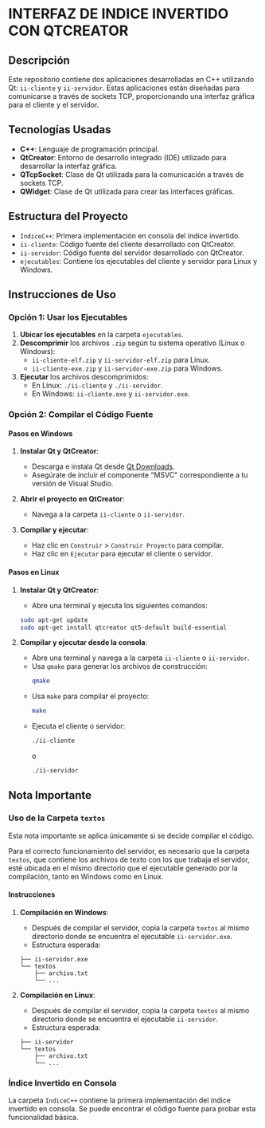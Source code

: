 # INTERFAZ DE INDICE INVERTIDO CON QTCREATOR

## Descripción

Este repositorio contiene dos aplicaciones desarrolladas en C++ utilizando Qt: `ii-cliente` y `ii-servidor`. Estas aplicaciones están diseñadas para comunicarse a través de sockets TCP, proporcionando una interfaz gráfica para el cliente y el servidor.

## Tecnologías Usadas

- **C++**: Lenguaje de programación principal.
- **QtCreator**: Entorno de desarrollo integrado (IDE) utilizado para desarrollar la interfaz gráfica.
- **QTcpSocket**: Clase de Qt utilizada para la comunicación a través de sockets TCP.
- **QWidget**: Clase de Qt utilizada para crear las interfaces gráficas.

## Estructura del Proyecto

- `IndiceC++`: Primera implementación en consola del índice invertido.
- `ii-cliente`: Código fuente del cliente desarrollado con QtCreator.
- `ii-servidor`: Código fuente del servidor desarrollado con QtCreator.
- `ejecutables`: Contiene los ejecutables del cliente y servidor para Linux y Windows.

## Instrucciones de Uso

### Opción 1: Usar los Ejecutables

1. **Ubicar los ejecutables** en la carpeta `ejecutables`.
2. **Descomprimir** los archivos `.zip` según tu sistema operativo (Linux o Windows):
    - `ii-cliente-elf.zip` y `ii-servidor-elf.zip` para Linux.
    - `ii-cliente-exe.zip` y `ii-servidor-exe.zip` para Windows.
3. **Ejecutar** los archivos descomprimidos:
    - En Linux: `./ii-cliente` y `./ii-servidor`.
    - En Windows: `ii-cliente.exe` y `ii-servidor.exe`.

### Opción 2: Compilar el Código Fuente

#### Pasos en Windows

1. **Instalar Qt y QtCreator**:
    - Descarga e instala Qt desde [Qt Downloads](https://www.qt.io/download).
    - Asegúrate de incluir el componente "MSVC" correspondiente a tu versión de Visual Studio.

2. **Abrir el proyecto en QtCreator**:
    - Navega a la carpeta `ii-cliente` o `ii-servidor`.

3. **Compilar y ejecutar**:
    - Haz clic en `Construir` > `Construir Proyecto` para compilar.
    - Haz clic en `Ejecutar` para ejecutar el cliente o servidor.

#### Pasos en Linux

1. **Instalar Qt y QtCreator**:
    - Abre una terminal y ejecuta los siguientes comandos:
    ```bash
    sudo apt-get update
    sudo apt-get install qtcreator qt5-default build-essential
    ```

3. **Compilar y ejecutar desde la consola**:
    - Abre una terminal y navega a la carpeta `ii-cliente` o `ii-servidor`.
    - Usa `qmake` para generar los archivos de construcción:
      ```bash
      qmake
      ```
    - Usa `make` para compilar el proyecto:
      ```bash
      make
      ```
    - Ejecuta el cliente o servidor:
      ```bash
      ./ii-cliente
      ```
      o
      ```bash
      ./ii-servidor
      ```

## Nota Importante

### Uso de la Carpeta `textos`

Esta nota importante se aplica únicamente si se decide compilar el código.

Para el correcto funcionamiento del servidor, es necesario que la carpeta `textos`, que contiene los archivos de texto con los que trabaja el servidor, esté ubicada en el mismo directorio que el ejecutable generado por la compilación, tanto en Windows como en Linux. 

#### Instrucciones

1. **Compilación en Windows**:
    - Después de compilar el servidor, copia la carpeta `textos` al mismo directorio donde se encuentra el ejecutable `ii-servidor.exe`. 
    - Estructura esperada:
    ```
    ├── ii-servidor.exe
    └── textos
        ├── archivo.txt
        └── ...
    ```

2. **Compilación en Linux**:
    - Después de compilar el servidor, copia la carpeta `textos` al mismo directorio donde se encuentra el ejecutable `ii-servidor`. 
    - Estructura esperada:
    ```
    ├── ii-servidor
    └── textos
        ├── archivo.txt
        └── ...
    ```

### Índice Invertido en Consola

La carpeta `IndiceC++` contiene la primera implementación del índice invertido en consola. Se puede encontrar el código fuente para probar esta funcionalidad básica.

